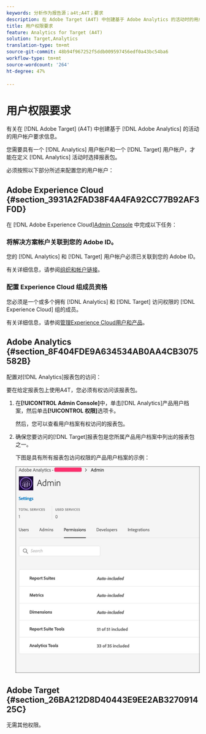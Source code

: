 ```yaml
---
keywords: 分析作为报告源；a4t;A4T；要求
description: 在 Adobe Target (A4T) 中创建基于 Adobe Analytics 的活动时的用户帐户要求。
title: 用户权限要求
feature: Analytics for Target (A4T)
solution: Target,Analytics
translation-type: tm+mt
source-git-commit: 48b94f967252f5ddb009597456edf0a43bc54ba6
workflow-type: tm+mt
source-wordcount: '264'
ht-degree: 47%

---
```



# 用户权限要求

有关在 [!DNL Adobe Target] (A4T) 中创建基于 [!DNL Adobe Analytics] 的活动的用户帐户要求信息。

您需要具有一个 [!DNL Analytics] 用户帐户和一个 [!DNL Target] 用户帐户，才能在定义 [!DNL Analytics] 活动时选择报表包。

必须按照以下部分所述来配置您的用户帐户：

## Adobe Experience Cloud {#section_3931A2FAD38F4A4FA92CC77B92AF3F0D}

在 [!DNL Adobe Experience Cloud][Admin Console](https://adminconsole.adobe.com) 中完成以下任务：

### 将解决方案帐户关联到您的 Adobe ID。

您的 [!DNL Analytics] 和 [!DNL Target] 用户帐户必须已关联到您的 Adobe ID。

有关详细信息，请参阅[组织和帐户链接](https://docs.adobe.com/help/en/core-services/interface/manage-users-and-products/organizations.html)。

### 配置 Experience Cloud 组成员资格

您必须是一个或多个拥有 [!DNL Analytics] 和 [!DNL Target] 访问权限的 [!DNL Experience Cloud] 组的成员。

有关详细信息，请参阅[管理Experience Cloud用户和产品](https://experienceleague.adobe.com/docs/core-services/interface/manage-users-and-products/admin-getting-started.html)。

## Adobe Analytics {#section_8F404FDE9A634534AB0AA4CB3075582B}

配置对[!DNL Analytics]报表包的访问：

要在给定报表包上使用A4T，您必须有权访问该报表包。

1. 在&#x200B;**[!UICONTROL Admin Console]**&#x200B;中，单击[!DNL Analytics]产品用户档案，然后单击&#x200B;**[!UICONTROL 权限]**&#x200B;选项卡。

   然后，您可以查看用户档案有权访问的报表包。

1. 确保您要访问的[!DNL Target]报表包是您所属产品用户档案中列出的报表包之一。

   下图是具有所有报表包访问权限的产品用户档案的示例：

   ![Admin Console权限选项卡](/help/c-integrating-target-with-mac/a4t/assets/permissions-tab.png)

## Adobe Target {#section_26BA212D8D40443E9EE2AB327091425C}

无需其他权限。
